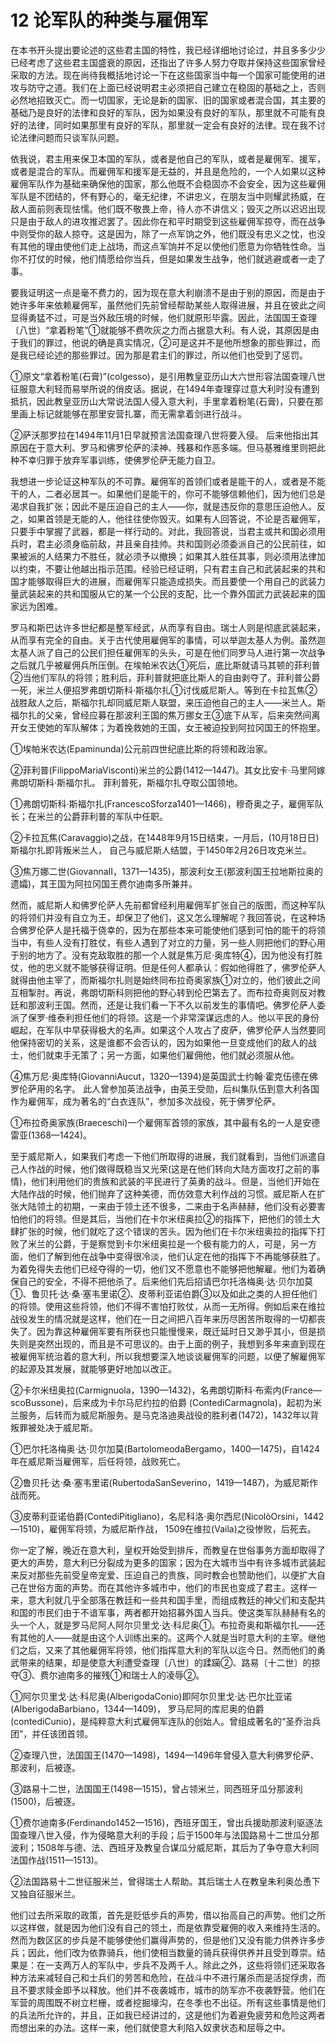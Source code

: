 # 12 论军队的种类与雇佣军

在本书开头提出要论述的这些君主国的特性，我已经详细地讨论过，并且多多少少已经考虑了这些君主国盛衰的原因，还指出了许多人努力夺取并保持这些国家曾经采取的方法。现在尚待我概括地讨论一下在这些国家当中每一个国家可能使用的进攻与防守之道。我们在上面已经说明君主必须把自己建立在稳固的基础之上，否则必然地招致灭亡。而一切国家，无论是新的国家、旧的国家或者混合国，其主要的基础乃是良好的法律和良好的军队，因为如果没有良好的军队，那里就不可能有良好的法律，同时如果那里有良好的军队，那里就一定会有良好的法律。现在我不讨论法律问题而只谈军队问题。

依我说，君主用来保卫本国的军队，或者是他自己的军队，或者是雇佣军、援军，或者是混合的军队。而雇佣军和援军是无益的，并且是危险的，一个人如果以这种雇佣军队作为基础来确保他的国家，那么他既不会稳固亦不会安全，因为这些雇佣军队是不团结的，怀有野心的，毫无纪律，不讲忠义，在朋友当中则耀武扬威，在敌人面前则表现怯懦。他们既不敬畏上帝，待人亦不讲信义；毁灭之所以迟迟出现只是由于敌人的进攻推迟罢了。因此你在和平时期受到这些雇佣军掠夺，而在战争中则受你的敌人掠夺。这是因为，除了一点军饷之外，他们既没有忠义之忱，也没有其他的理由使他们走上战场，而这点军饷并不足以使他们愿意为你牺牲性命。当你不打仗的时候，他们情愿给你当兵，但是如果发生战争，他们就逃避或者一走了事。

要我证明这一点是毫不费力的，因为现在意大利崩溃不是由于别的原因，而是由于她许多年来依赖雇佣军，虽然他们先前曾经帮助某些人取得进展，并且在彼此之间显得勇猛不过，可是当外敌压境的时候，他们就原形毕露。因此，法国国王查理〔八世〕“拿着粉笔”①就能够不费吹灰之力而占据意大利。有人说，其原因是由于我们的罪过，他说的确是真实情况，②可是这并不是他所想象的那些罪过，而是我已经论述的那些罪过。因为那是君主们的罪过，所以他们也受到了惩罚。

①原文“拿着粉笔(石膏)”(colgesso)，是引用教皇亚历山大六世形容法国查理八世征服意大利轻而易举所说的俏皮话。据说，在1494年查理穿过意大利时没有遭到抵抗，因此教皇亚历山大常说法国人侵入意大利，手里拿着粉笔(石膏)，只要在那里画上标记就能够在那里安营扎寨，而无需拿着剑进行战斗。

②萨沃那罗拉在1494年11月1日早就预言法国查理八世将要入侵。
后来他指出其原因在于意大利、罗马和佛罗伦萨的渎神、残暴和作恶多端。但马基雅维里则把此种不幸归罪于放弃军事训练，使佛罗伦萨无能力自卫。

我想进一步论证这种军队的不可靠。雇佣军的首领们或者是能干的人，或者是不能干的人，二者必居其一。如果他们是能干的，你可不能够信赖他们，因为他们总是渴求自我扩张；因此不是压迫自己的主人——你，就是违反你的意思压迫他人。反之，如果首领是无能的人，他往往使你毁灭。如果有人回答说，不论是否雇佣军，只要手中掌握了武器，都是一样行动的。对此，我回答说，当君主或共和国必须用兵时，君主必须身临前敌，并且亲自挂帅。共和国则必须委派自己的公民前往，如果被派的人结果力不胜任，就必须予以撤换；如果其人胜任其事，则必须用法律加以约束，不要让他越出指示范围。经验已经证明，只有君主自己和武装起来的共和国才能够取得巨大的进展，而雇佣军只能造成损失。而且要使一个用自己的武装力量武装起来的共和国服从它的某一个公民的支配，比一个靠外国武力武装起来的国家远为困难。

罗马和斯巴达许多世纪都是整军经武，从而享有自由。瑞士人则是彻底武装起来，从而享有完全的自由。关于古代使用雇佣军的事情，可以举迦太基人为例。虽然迦太基人派了自己的公民们担任雇佣军的头头，可是在他们同罗马人进行第一次战争之后就几乎被雇佣兵所压倒。在埃帕米农达①死后，底比斯就请马其顿的菲利普②当他们军队的将领；胜利后，菲利普就把底比斯人的自由剥夺了。菲利普公爵一死，米兰人便招罗弗朗切斯科·斯福尔扎①讨伐威尼斯人。等到在卡拉瓦焦②战胜敌人之后，斯福尔扎却同威尼斯人联盟，来压迫他自己的主人——米兰人。斯福尔扎的父亲，曾经应募在那波利王国的焦万挪女王③底下从军，后来突然间离开女王使她的军队解体；为着挽救她的王国，女王被迫投到阿拉冈国王的怀抱里。

①埃帕米农达(Epaminunda)公元前四世纪底比斯的将领和政治家。

②菲利普(FilippoMariaVisconti)米兰的公爵(1412—1447)。其女比安卡·马里阿嫁弗朗切斯科·斯福尔扎。
菲利普死，斯福尔扎夺取公国领地。

①弗朗切斯科·斯福尔扎(FrancescoSforza1401—1466)，穆奇奥之子，雇佣军队长；在米兰的公爵菲利普的军队中任职。

②卡拉瓦焦(Caravaggio)之战，在1448年9月15日结束，一月后，(10月18日日)斯福尔扎即背叛米兰人，
自己与威尼斯人结盟，于1450年2月26日攻克米兰。

③焦万娜二世(GiovannaⅡ，1371—1435)，那波利女王(那波利国王拉地斯拉奥的遗孀)，其王国为阿拉冈国王费尔迪南多所兼并。

然而，威尼斯人和佛罗伦萨人先前都曾经利用雇佣军扩张自己的版图，而这种军队的将领们并没有自立为王，却保卫了他们，这又怎么理解呢？我回答说，在这种场合佛罗伦萨人是托福于侥幸的，因为在那些本来可能使他们感到可怕的能干的将领当中，有些人没有打胜仗，有些人遇到了对立的力量，另一些人则把他们的野心用于别的地方了。没有克敌取胜的那一个人就是焦万尼·奥库特④，因为他没有打胜仗，他的忠义就不能够获得证明。但是任何人都承认：假如他得胜了，佛罗伦萨人就得由他主宰了，而斯福尔扎则是始终同布拉奇奥家族①对立的，他们彼此之间互相掣肘。再说，弗朗切斯科则把他的野心转到伦巴第去了。而布拉奇奥则反对教廷和那波利王国。然而，还是让我们看一下不久以前发生的事情吧。佛罗伦萨人委派了保罗·维泰利担任他们的将领。这是一个非常深谋远虑的人。他以平民的身份崛起，在军队中早获得极大的名声。如果这个人攻占了皮萨，佛罗伦萨人当然要同他保持密切的关系，这是谁都不会否认的，因为如果他一旦变成他们的敌人的战士，他们就束手无策了；另一方面，如果他们雇佣他，他们就必须服从他。

④焦万尼·奥库特(GiovanniAucut，1320—1394)是英国武士约翰·霍克伍德在佛罗伦萨用的名字。
此人曾参加英法战争，由英王受勋，后纠集队伍到意大利各国作为雇佣军，成为著名的“白衣连队”，参加多次战役，死于佛罗伦萨。

①布拉奇奥家族(Braeceschi)一个雇佣军首领的家族，其中最有名的一人是安德雷亚(1368—1424)。

至于威尼斯人，如果我们考虑一下他们所取得的进展，我们就看到，当他们派遣自己人作战的时候，他们做得既稳当又光荣(这是在他们转向大陆方面攻打之前的事情)，他们利用他们的贵族和武装的平民进行了英勇的战斗。但是，当他们开始在大陆作战的时候，他们抛弃了这种美德，而仿效意大利作战的习惯。威尼斯人在扩张大陆领土的初期，一来由于领土还不很多，二来由于名声赫赫，他们没有必要害怕他们的将领。但是其后，当他们在卡尔米纽奥拉②的指挥下，把他们的领土大肆扩张的时候，他们就吃了这个错误的苦头。因为他们在卡尔米纽奥拉的指挥下打败了米兰的公爵，于是察觉到卡尔米纽奥拉是一个极有能力的人，可是，另一方面，他们了解到他在战争中变得很冷淡，他们认定在他的指挥下不再能够获胜了。为着免得失去他们已经夺得的一切，他们又不愿意也不能够把他解雇。他们为着确保自己的安全，不得不把他杀了。后来他们先后招请巴尔托洛梅奥·达·贝尔加莫①、鲁贝托·达·桑·塞韦里诺②、皮蒂利亚诺伯爵③以及如此之类的人担任他们的将领。使用这些将领，他们不得不害怕打败仗，从而一无所得。例如后来在维拉战役发生的情况就是这样，他们在一日之间把八百年来历尽困苦所取得的一切都丧失了。因为靠这种雇佣军要有所获也只能慢慢来，既迁延时日又渺乎其小，但是损失则是突然出现的，而且是不可思议的。由于上面的例子，我想到多年来直到现在被雇佣军统治着的意大利，所以我想要深入地谈谈雇佣军的问题，以便了解雇佣军的起源及其发展，就能够更好地加以改正。

②卡尔米纽奥拉(Carmignuola，1390—1432)，名弗朗切斯科·布索内(France—scoBussone)，后来成为卡尔马尼约拉的伯爵
(ContediCarmagnola)，起初为米兰服务，后转而为威尼斯服务。是马克洛迪奥战役的胜利者(1472)，1432年以背叛罪被处决于威尼斯。

①巴尔托洛梅奥·达·贝尔加莫(BartolomeodaBergamo，1400—1475)，自1424年在威尼斯当雇佣军，后任将领，战败死亡。

②鲁贝托·达·桑·塞韦里诺(RubertodaSanSeverino，1419—1487)，为威尼斯作战而死。

③皮蒂利亚诺伯爵(ContediPitigliano)，名尼科洛·奥尔西尼(NicolòOrsini，1442—1510)，雇佣军将领，为威尼斯作战，
1509在维拉(Vaila)之役惨败，后死去。

你一定了解，晚近在意大利，皇权开始受到排斥，而教皇在世俗事务方面却取得了更大的声势，意大利已分裂成为更多的国家；因为在大城市当中有许多城市武装起来反对那些先前受皇帝宠爱、压迫自己的贵族，同时教会也赞助他们，以便扩大自己在世俗方面的声势。而在其他许多城市中，他们的市民也变成了君主。这样一来，意大利就几乎全部落在教廷和一些共和国手里，而组成教廷的神父们和支配共和国的市民们由于不谙军事，两者都开始招募外国人当兵。使这类军队赫赫有名的头一个人，就是罗马尼阿人阿尔贝里戈·达·科尼奥①。布拉奇奥和斯福尔扎——还有其他的人——就是由这个人训练出来的。这两个人就是当时意大利的主宰。继他们之后，又来了其他雇佣军将领，他们指挥意大利的军队以迄今日。然而他们的勇武带来的结果，却是使意大利遭受查理〔八世〕的蹂躏②、路易〔十二世〕的掠夺③、费尔迪南多的摧残①和瑞士人的凌辱②。

①阿尔贝里戈·达·科尼奥(AlberigodaConio)即阿尔贝里戈·达·巴尔比亚诺(AlberigodaBarbiano，1344—1409)，
罗马尼阿的库尼奥的伯爵(contediCunio)，是纯粹意大利式雇佣军连队的创始人。曾组成著名的“圣乔治兵团”，并任该团首领。

②查理八世，法国国王(1470—1498)，1494—1496年曾侵入意大利佛罗伦萨、那波利，后被逐。

③路易十二世，法国国王(1498—1515)，曾占领米兰，同西班牙瓜分那波利(1500)，后被逐。

①费尔迪南多(Ferdinando1452—1516)，西班牙国王，曾出兵援助那波利驱逐法国查理八世入侵，作为侵略意大利的手段；后于1500年与法国路易十二世瓜分那波利；1508年与德、法、西班牙及教皇合谋瓜分威尼斯，其后为了争夺意大利同法国作战(1511—1513)。

②法国路易十二世征服米兰，曾得瑞士人帮助。其后瑞士人在教皇朱利奥怂恿下又独自征服米兰。

他们过去所采取的政策，首先是贬低步兵的声势，借以抬高自己的声势。他们之所以这样做，就是因为他们没有自己的领土，而是依靠受雇佣的收入来维持生活的。然而为数区区的步兵是不能够使他们赢得声势的，但是他们又没有能力供养许多步兵；因此，他们改为依靠骑兵，他们使相当数量的骑兵获得供养并且受到尊崇。结果是：在一支两万人的军队中，步兵不及两千人。除此之外，这些将领们还采取各种方法来减轻自己和士兵们的劳苦和危险，在战斗中不进行屠杀而是活捉俘虏，而且不要求赎金即予以释放。他们并不夜袭城市，城市的防军亦不夜袭野营。他们在军营的周围既不树立栏栅，或者挖掘壕沟，在冬季也不出征。所有这些事情是他们的兵法所允许的，并且，正如我已经讲过的，这是他们为着避免疲劳和危险这两者而想出来的办法。这样一来，他们就使意大利陷入奴隶状态和屈辱之中。

